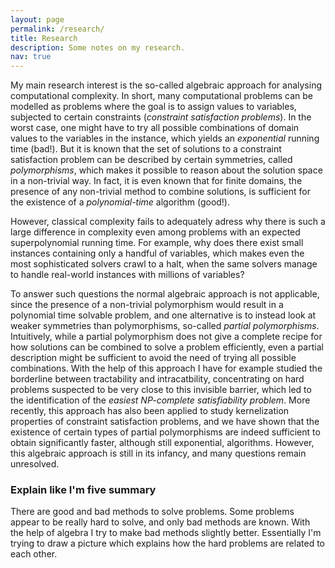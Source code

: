 ```yaml
---
layout: page
permalink: /research/
title: Research
description: Some notes on my research.
nav: true
---
```


My main research interest is the so-called algebraic approach for analysing computational complexity. In short, many computational problems can be modelled as problems where the goal is to assign values to variables, subjected to certain constraints (*constraint satisfaction problems*). In the worst case, one might have to try all possible combinations of domain values to the variables in the instance, which yields an *exponential* running time (bad!). But it is known that the set of solutions to a constraint satisfaction problem can be described by certain symmetries, called *polymorphisms*, which makes it possible to reason about the solution space in a non-trivial way. In fact, it is even known that for finite domains, the presence of any non-trivial method to combine solutions, is sufficient for the existence of a *polynomial-time* algorithm (good!).

However, classical complexity fails to adequately adress why there is such a large difference in complexity even among problems with an expected superpolynomial running time. For example, why does there exist small instances containing only a handful of variables, which makes even the most sophisticated solvers crawl to a halt, when the same solvers manage to handle real-world instances with millions of variables?

To answer such questions the normal algebraic approach is not applicable, since the presence of a non-trivial polymorphism would result in a polynomial time solvable problem, and one alternative is to instead look at weaker symmetries than polymorphisms, so-called *partial polymorphisms*. Intuitively, while a partial polymorphism does not give a complete recipe for how solutions can be combined to solve a problem efficiently, even a partial description might be sufficient to avoid the need of trying all possible combinations. With the help of this approach I have for example studied the borderline between tractability and intracatbility, concentrating on hard problems suspected to be very close to this invisible barrier, which led to the identification of the *easiest NP-complete satisfiability problem*. More recently, this approach has also been applied to study kernelization properties of constraint satisfaction problems, and we have shown that the existence of certain types of partial polymorphisms are indeed sufficient to obtain significantly faster, although still exponential, algorithms. However, this algebraic approach is still in its infancy, and many questions remain unresolved.


### Explain like I'm five summary ###
There are good and bad methods to solve problems. Some problems appear to be really hard to solve, and only bad methods are known. With the help of algebra I try to make bad methods slightly better. Essentially I'm trying to draw a picture which explains how the hard problems are related to each other.